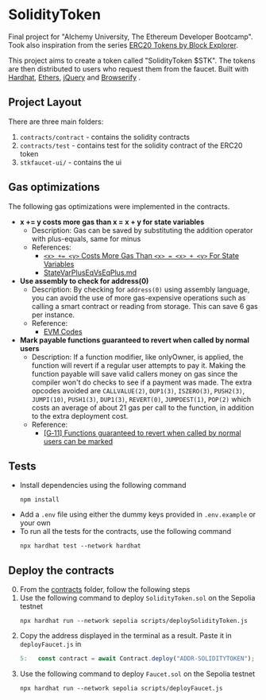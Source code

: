 # SolidityToken

Final project for "Alchemy University, The Ethereum Developer Bootcamp". Took also inspiration from the series [ERC20 Tokens by Block Explorer](https://www.youtube.com/playlist?list=PLD_RqipW0-9ugx2qLcwhRkzOhcBwUwSa4).

This project aims to create a token called "SolidityToken $STK". The tokens are then distributed to users who request them from the faucet. Built with [Hardhat](https://hardhat.org/), [Ethers](https://docs.ethers.org/), [jQuery](https://jquery.com/) and [Browserify](https://browserify.org/) .

## Project Layout

There are three main folders:

1. `contracts/contract` - contains the solidity contracts
2. `contracts/test` - contains test for the solidity contract of the ERC20 token
3. `stkfaucet-ui/` - contains the ui

## Gas optimizations

The following gas optimizations were implemented in the contracts.

- **x += y costs more gas than x = x + y for state variables**
  - Description: Gas can be saved by substituting the addition operator with plus-equals, same for minus
  - References:
    - [`<x> += <y>`  Costs More Gas Than `<x> = <x> + <y>` For State Variables](https://code4rena.com/reports/2022-12-caviar/#g-01-x--y-costs-more-gas-than-x--x--y-for-state-variables)
    - [StateVarPlusEqVsEqPlus.md](https://gist.github.com/IllIllI000/cbbfb267425b898e5be734d4008d4fe8)
- **Use assembly to check for address(0)**
  - Description: By checking for `address(0)` using assembly language, you can avoid the use of more gas-expensive operations such as calling a smart contract or reading from storage. This can save 6 gas per instance.
  - Reference:
    - [EVM Codes](https://www.evm.codes/)
- **Mark payable functions guaranteed to revert when called by normal users**
  - Description: If a function modifier, like onlyOwner, is applied, the function will revert if a regular user attempts to pay it. Making the function payable will save valid callers money on gas since the compiler won't do checks to see if a payment was made.
    The extra opcodes avoided are `CALLVALUE(2)`, `DUP1(3)`, `ISZERO(3)`, `PUSH2(3)`, `JUMPI(10)`, `PUSH1(3)`, `DUP1(3)`, `REVERT(0)`, `JUMPDEST(1)`, `POP(2)` which costs an average of about 21 gas per call to the function, in addition to the extra deployment cost.
  - Reference:
    - [[G‑11]  Functions guaranteed to revert when called by normal users can be marked](https://code4rena.com/reports/2022-12-backed/#g11--functions-guaranteed-to-revert-when-called-by-normal-users-can-be-marked-payable)
    

## Tests

- Install dependencies using the following command
  ```shell
  npm install
  ```
- Add a `.env` file using either the dummy keys provided in `.env.example` or your own
- To run all the tests for the contracts, use the following command
  ```shell
  npx hardhat test --network hardhat
  ```

## Deploy the contracts

0. From the [contracts](contracts/) folder, follow the following steps
1. Use the following command to deploy `SolidityToken.sol` on the Sepolia testnet
   ```shell
   npx hardhat run --network sepolia scripts/deploySolidityToken.js
   ```
2. Copy the address displayed in the terminal as a result. Paste it in `deployFaucet.js` in
   ```JavaScript
   5: 	const contract = await Contract.deploy("ADDR-SOLIDITYTOKEN");
   ```
3. Use the following command to deploy `Faucet.sol` on the Sepolia testnet
   ```shell
   npx hardhat run --network sepolia scripts/deployFaucet.js
   ```
